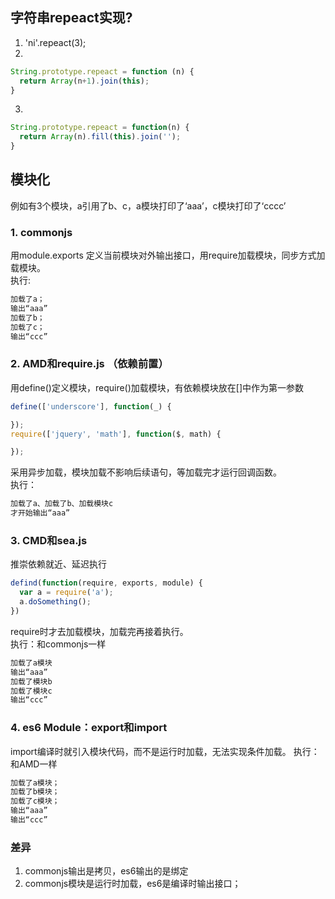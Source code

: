 ## 字符串repeact实现?
1. 'ni'.repeact(3);
2. 
```js
String.prototype.repeact = function (n) {
  return Array(n+1).join(this);
}

```
3. 
```js
String.prototype.repeact = function(n) {
  return Array(n).fill(this).join('');
}
```

## 模块化
例如有3个模块，a引用了b、c，a模块打印了‘aaa’，c模块打印了‘cccc’
### 1. commonjs
用module.exports 定义当前模块对外输出接口，用require加载模块，同步方式加载模块。  
执行:
```js
加载了a；
输出“aaa”
加载了b；
加载了c；
输出“ccc”
```
### 2. AMD和require.js （依赖前置）
用define()定义模块，require()加载模块，有依赖模块放在[]中作为第一参数
```js
define(['underscore'], function(_) {

});
require(['jquery', 'math'], function($, math) {

});

```
采用异步加载，模块加载不影响后续语句，等加载完才运行回调函数。  
执行：
```js
加载了a、加载了b、加载模块c
才开始输出“aaa”
```
### 3. CMD和sea.js
推崇依赖就近、延迟执行
```js
defind(function(require, exports, module) {
  var a = require('a');
  a.doSomething();
})
```
require时才去加载模块，加载完再接着执行。  
执行：和commonjs一样
```js
加载了a模块
输出“aaa”
加载了模块b
加载了模块c
输出“ccc”
```
### 4. es6 Module：export和import
import编译时就引入模块代码，而不是运行时加载，无法实现条件加载。 
执行：和AMD一样
```js
加载了a模块；
加载了b模块；
加载了c模块；
输出“aaa”
输出“ccc”
```
### 差异
1. commonjs输出是拷贝，es6输出的是绑定
2. commonjs模块是运行时加载，es6是编译时输出接口；